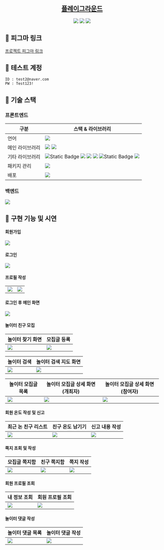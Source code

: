 <div align="center">

## [플레이그라운드](https://playground-self-nine.vercel.app/)

<img src="https://github.com/user-attachments/assets/2dbe6f6d-9177-4e3c-b7b0-91e574ad2d18">

<img src="https://github.com/user-attachments/assets/8d441623-96c1-46d4-9bf5-16fc6bbc70e2">

<img src="https://github.com/user-attachments/assets/8493b9f0-077a-4a3f-b3f7-86d772ab4227">

</div>

## 📌 피그마 링크

[프로젝트 피그마 링크](https://www.figma.com/design/dHpgMAPch6Hje5nGCbWd7n/%EB%86%80%EC%9D%B4%ED%84%B0-%EC%B9%9C%EA%B5%AC-%EB%A7%8C%EB%93%A4%EA%B8%B0-%EC%84%9C%EB%B9%84%EC%8A%A4?node-id=1456-11345&m=dev)

## 📌 테스트 계정

```
ID : test2@naver.com 
PW : Test123!
```

## 📌 기술 스택

### 프론트엔드

|구분| 스택 & 라이브러리|
|--|--|
|언어| <img src="https://img.shields.io/badge/TypeScript-007ACC?style=for-the-badge&logo=typescript&logoColor=white">|
|메인 라이브러리|<img src="https://img.shields.io/badge/react-61DAFB?style=for-the-badge&logo=react&logoColor=black"> <img src="https://img.shields.io/badge/vite-646CFF?style=for-the-badge&logo=vite&logoColor=black">|
|기타 라이브러리|<img alt="Static Badge" src="https://img.shields.io/badge/emotion-DB7093?style=for-the-badge&logo=emotion&logoColor=black"> <img src="https://img.shields.io/badge/tanstack query-FF4154?style=for-the-badge"> <img src="https://img.shields.io/badge/justand-2359C6?style=for-the-badge&logo=justand"> <img src="https://img.shields.io/badge/react hook form-EC5990?style=for-the-badge"> <img alt="Static Badge" src="https://img.shields.io/badge/radixui-161618?style=for-the-badge&logo=radixui&logoColor=white"> <img src="https://img.shields.io/badge/kakao maps sdk-FEDA03?style=for-the-badge&logo=justand">
|패키지 관리|<img src="https://img.shields.io/badge/yarn-273A60?style=for-the-badge&logo=yarn"> |
|배포| <img src="https://img.shields.io/badge/vercel-232F3E?style=for-the-badge&logo=vercel&logoColor=white">


### 백엔드

<img src="https://github.com/user-attachments/assets/cbd70fa2-9f8e-4925-8fbe-2583b2735790">

## 📌 구현 기능 및 시연

#### 회원가입

<img src="https://github.com/user-attachments/assets/4927f1dd-860a-49b4-8824-6d6ddd6a4c06">

#### 로그인

<img src="https://github.com/user-attachments/assets/9cc22ab9-870e-4b8f-8b51-dac1e0615d75">

#### 프로필 작성

|||
|---|---|
| <img   src="https://github.com/user-attachments/assets/989bf835-a2c8-47fd-9030-9cd3b2235abc"/> | <img src="https://github.com/user-attachments/assets/ecae07fe-ef96-4a09-b461-9dab7343b485"/>|

#### 로그인 후 메인 화면

<img src="https://github.com/user-attachments/assets/768f1f89-ca1c-488f-9f76-6e493c218628"/>



#### 놀이터 친구 모집

|놀이터 찾기 화면|모집글 등록|
|---|---|
| <img src="https://github.com/user-attachments/assets/5228f680-d316-4553-9d22-aa804a2ca3c3"/> | <img src="https://github.com/user-attachments/assets/b5d1e04a-9e16-4b96-8186-0dcd87078e14"/>|

|놀이터 검색|놀이터 검색 지도 화면|
|---|---|
| <img src="https://github.com/user-attachments/assets/077ad7c2-d583-4a31-abe8-ea9c28a9dafb"/> | <img src="https://github.com/user-attachments/assets/c04d94f2-6457-42ba-8b56-e9725ea71fd0"/>|

|놀이터 모집글 목록|놀이터 모집글 상세 화면(개최자) | 놀이터 모집글 상세 화면(참여자) |
|---|---|---|
| <img src="https://github.com/user-attachments/assets/9bed4d80-c3ed-4491-8eba-379512b978df"/>| <img src="https://github.com/user-attachments/assets/626b48f9-661a-4fa6-8397-0c8844400246"/> |  <img src="https://github.com/user-attachments/assets/7243ee77-e8f7-44b9-88fc-5ae8171ada52"/>|

#### 회원 온도 작성 및 신고

|최근 논 친구 리스트|친구 온도 남기기| 신고 내용 작성 |
|---|---|---|
| <img src="https://github.com/user-attachments/assets/ab41ba7a-f310-4822-9f6e-89c8d332c1ed"/> | <img src="https://github.com/user-attachments/assets/96a07ee6-22f4-4c6d-bf75-c82643c3e19b"/>| <img src="https://github.com/user-attachments/assets/1bb0395b-5a0a-4bc5-b9f2-14afbd9d5357"/>|


#### 쪽지 조회 및 작성

|모집글 쪽지함|친구 쪽지함| 쪽지 작성 |
|---|---|---|
| <img src="https://github.com/user-attachments/assets/e060c061-4886-4670-8334-d072efa9818e"/> | <img src="https://github.com/user-attachments/assets/64b13257-e829-4aab-8c69-ab83f7b68e1e"/>| <img src="https://github.com/user-attachments/assets/5be4aa84-64b2-4d52-8771-73f7076df88e"/>|

#### 회원 프로필 조회

|내 정보 조회| 회원 프로필 조회|
|---|---|
| <img   src="https://github.com/user-attachments/assets/a63da2c6-e8b0-4f99-b184-20be22a4d305"/> | <img src="https://github.com/user-attachments/assets/d20c03b3-d992-4d60-9278-ad3ce1df0d33"/>|

#### 놀이터 댓글 작성

|놀이터 댓글 목록|놀이터 댓글 작성|
|---|---|
| <img src="https://github.com/user-attachments/assets/f0ece891-2637-4e08-ace2-3e03d593f518"/> | <img src="https://github.com/user-attachments/assets/0f5cc7de-9b0a-40de-95c4-945200f4ef84"/>|
